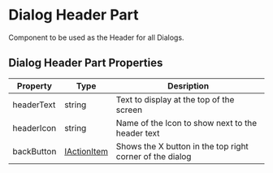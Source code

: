 # Dialog Header Part

Component to be used as the Header for all Dialogs.

## Dialog Header Part Properties

| Property | Type   | Desription
|----------|--------|------------
| headerText | string | Text to display at the top of the screen
| headerIcon | string | Name of the Icon to show next to the header text
| backButton | [IActionItem](../../../core/interfaces/action-item.interface.ts) | Shows the X button in the top right corner of the dialog
